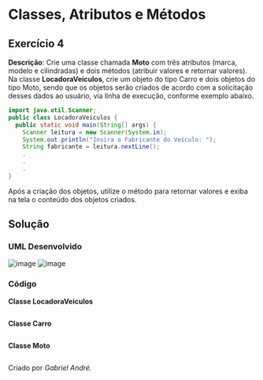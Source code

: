 # Classes, Atributos e Métodos

## Exercício 4
**Descrição**: Crie uma classe chamada **Moto** com três atributos (marca, modelo e cilindradas) e dois métodos (atribuir valores e retornar valores).
Na classe **LocadoraVeiculos**, crie um objeto do tipo Carro e dois objetos do tipo Moto, sendo que os objetos serão criados de acordo com a solicitação desses dados ao usuário, via linha de execução, conforme exemplo abaixo.
~~~java
import java.util.Scanner;
public class LocadoraVeiculos {
  public static void main(String[] args) {
    Scanner leitura = new Scanner(System.in);
    System.out.println("Insira o Fabricante do Veículo: ");
    String fabricante = leitura.nextLine();
    .              
    .                
    .                 
}
~~~
Após a criação dos objetos, utilize o método para retornar valores e exiba na tela o conteúdo dos objetos criados.
## Solução
### UML Desenvolvido
![image](https://github.com/gabrielandre-math/AcademiaJavaAtos/assets/60861872/509e7ced-bd5a-402c-9ac7-84b4015342ed)
![image](https://github.com/gabrielandre-math/AcademiaJavaAtos/assets/60861872/68e5ed3b-8315-471c-b737-bb6b7a245e37)

### Código
**Classe LocadoraVeiculos**
~~~java

~~~

**Classe Carro**
~~~java

~~~

**Classe Moto**
~~~java

~~~

Criado por _Gabriel André._
